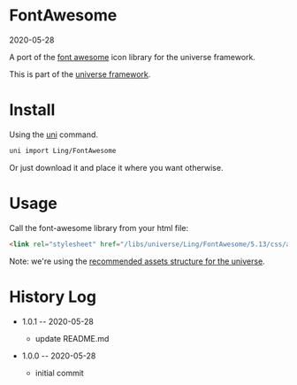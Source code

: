 FontAwesome
===========
2020-05-28



A port of the [font awesome](https://fontawesome.com/) icon library for the universe framework.


This is part of the [universe framework](https://github.com/karayabin/universe-snapshot).



Install
==========
Using the [uni](https://github.com/lingtalfi/universe-naive-importer) command.
```bash
uni import Ling/FontAwesome
```

Or just download it and place it where you want otherwise.




Usage
=========

Call the font-awesome library from your html file:

```html 
<link rel="stylesheet" href="/libs/universe/Ling/FontAwesome/5.13/css/all.min.css">

```

Note: we're using the [recommended assets structure for the universe](https://github.com/lingtalfi/NotationFan/blob/master/universe-assets.md).




History Log
=============
    
- 1.0.1 -- 2020-05-28

    - update README.md
    
- 1.0.0 -- 2020-05-28

    - initial commit